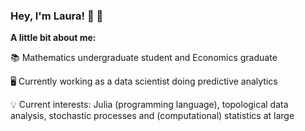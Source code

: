 ### Hey, I'm Laura! 👋 🤗

**A little bit about me:**

📚 Mathematics undergraduate student and Economics graduate

🖥️ Currently working as a data scientist doing predictive analytics

💡 Current interests: Julia (programming language), topological data analysis, stochastic processes and (computational) statistics at large
